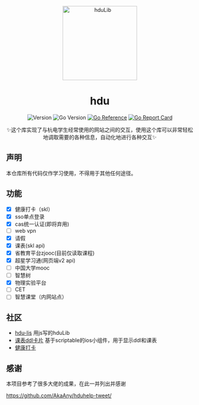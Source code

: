 <p align="center">
<img src="https://avatars.githubusercontent.com/u/111285224?s=200&v=4" width="200" height="200" alt="hduLib">
</p>

<div align="center">

# hdu

![Version](https://img.shields.io/badge/version-0.1.2-blue.svg)
![Go Version](https://img.shields.io/badge/golang-1.19-blue.svg)
[![Go Reference](https://pkg.go.dev/badge/github.com/hduLib/hdu.svg)](https://pkg.go.dev/github.com/hduLib/hdu)
[![Go Report Card](https://goreportcard.com/badge/github.com/hduLib/hdu)](https://goreportcard.com/report/github.com/hduLib/hdu)


✨这个库实现了与杭电学生经常使用的网站之间的交互，使用这个库可以非常轻松地调取需要的各种信息，自动化地进行各种交互✨

</div>

## 声明

本仓库所有代码仅作学习使用，不得用于其他任何途径。

## 功能

- [x] 健康打卡（skl）
- [x] sso单点登录
- [x] cas统一认证(即将弃用)
- [ ] web vpn
- [x] 请假
- [x] 课表(skl api)
- [x] 省教育平台zjooc(目前仅读取课程)
- [x] 超星学习通(网页端v2 api)
- [ ] 中国大学mooc
- [ ] 智慧树
- [x] 物理实验平台
- [ ] CET
- [ ] 智慧课堂（内网站点）

## 社区

- [hdu-lis](https://github.com/MarleneJiang/hdu-lis) 用js写的hduLib
- [课表ddl卡片](https://github.com/MarleneJiang/hdu-scriptable) 基于scriptable的ios小组件，用于显示ddl和课表
- [健康打卡](https://github.com/HDU-HealthCheckin/HealthCheckin-Release)

## 感谢

本项目参考了很多大佬的成果，在此一并列出并感谢

<https://github.com/AkaAny/hduhelp-tweet/>

